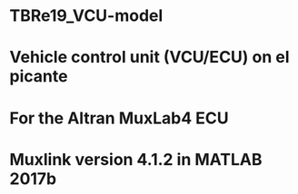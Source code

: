 # TBRe19_VCU-model
# Vehicle control unit (VCU/ECU) on el picante
# For the Altran MuxLab4 ECU
# Muxlink version 4.1.2 in MATLAB 2017b